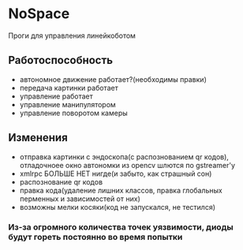 # NoSpace
Проги для управления линейкоботом

## Работоспособность
- автономное движение работает?(необходимы правки)
- передача картинки работает
- управление работает
- управление манипулятором
- управление поворотом камеры

## Изменения
- отправка картинки с эндоскопа(с распознованием qr кодов), отладочноее окно автономки из opencv шлются по gstreamer'у
- xmlrpc БОЛЬШЕ НЕТ нигде(и забыто, как страшный сон)
- распознование qr кодов
- правка кода(удаление лишних классов, правка глобальных перменных и зависимостей от них)
- возможны мелки косяки(код не запускался, не тестился)

### Из-за огромного количества точек уязвимости, диоды будут гореть постоянно во время попытки


